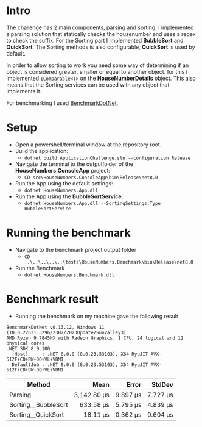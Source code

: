 # Intro
The challenge has 2 main components, parsing and sorting. I implemented a parsing solution that statically
checks the housenumber and uses a regex to check the suffix. For the Sorting part I implemented
**BubbleSort** and **QuickSort**. The Sorting methods is also configurable, **QuickSort** is used by default.

In order to allow sorting to work you need some way of determining if an object is considered 
greater, smaller or equal to another object. for this I implemented ```IComparable<T>``` on the 
**HouseNumberDetails** object. This also means that the Sorting services can be used with any object that implements it.

For benchmarking I used [BenchmarkDotNet](https://github.com/dotnet/BenchmarkDotNet).

# Setup
- Open a powershell/terminal window at the repository root.
- Build the application:
    - ```dotnet build ApplicationChallenge.sln --configuration Release``` 
- Navigate the terminal to the outputfolder of the **HouseNumbers.ConsoleApp** project:
    - ```CD src\HouseNumbers.ConsoleApp\bin\Release\net8.0```
- Run the App using the default settings:
    - ```dotnet HouseNumbers.App.dll```
- Run the App using the **BubbleSortService**: 
    - ```dotnet HouseNumbers.App.dll --SortingSettings:Type BubbleSortService```

# Running the benchmark
- Navigate to the benchmark project output folder
    - ```CD ..\..\..\..\..\tests\HouseNumbers.Benchmark\bin\Release\net8.0```
- Run the Benchmark
    - ```dotnet HouseNumbers.Benchmark.dll```

# Benchmark result
- Running the benchmark on my machine gave the following result
```
BenchmarkDotNet v0.13.12, Windows 11 (10.0.22631.3296/23H2/2023Update/SunValley3)
AMD Ryzen 9 7845HX with Radeon Graphics, 1 CPU, 24 logical and 12 physical cores
.NET SDK 8.0.100
  [Host]     : .NET 8.0.0 (8.0.23.53103), X64 RyuJIT AVX-512F+CD+BW+DQ+VL+VBMI
  DefaultJob : .NET 8.0.0 (8.0.23.53103), X64 RyuJIT AVX-512F+CD+BW+DQ+VL+VBMI
```
| Method              | Mean        | Error    | StdDev   |
|-------------------- |------------:|---------:|---------:|
| Parsing             | 3,142.80 μs | 9.897 μs | 7.727 μs |
| Sorting__BubbleSort |   633.58 μs | 5.795 μs | 4.839 μs |
| Sorting__QuickSort  |    18.11 μs | 0.362 μs | 0.604 μs |
